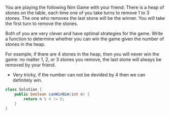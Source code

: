 You are playing the following Nim Game with your friend: There is a heap of stones on the table, 
each time one of you take turns to remove 1 to 3 stones. The one who removes the last stone will be 
the winner. You will take the first turn to remove the stones.

Both of you are very clever and have optimal strategies for the game. Write a function to determine whether 
you can win the game given the number of stones in the heap.

For example, if there are 4 stones in the heap, then you will never win the game: 
no matter 1, 2, or 3 stones you remove, the last stone will always be removed by your friend.

- Very tricky, if the number can not be devided by 4 then we can definitely win.

```java
class Solution {
    public boolean canWinNim(int n) {
        return n % 4 != 0;
    }
}
```